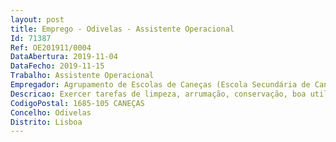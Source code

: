 ```yaml
--- 
layout: post
title: Emprego - Odivelas - Assistente Operacional
Id: 71387
Ref: OE201911/0004
DataAbertura: 2019-11-04
DataFecho: 2019-11-15
Trabalho: Assistente Operacional
Empregador: Agrupamento de Escolas de Caneças (Escola Secundária de Caneças - Sede)
Descricao: Exercer tarefas de limpeza, arrumação, conservação, boa utilização de instalações, de materiais e equipamentos, vigilância de espaços e apoio nos blocos.
CodigoPostal: 1685-105 CANEÇAS
Concelho: Odivelas
Distrito: Lisboa
--- 
```

